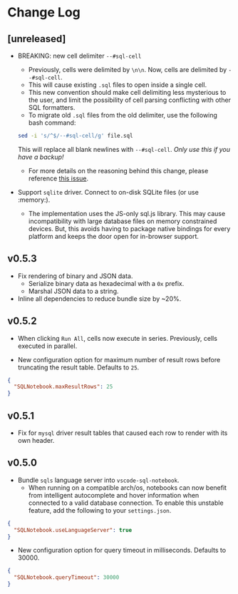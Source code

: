 # Change Log

## [unreleased]

- BREAKING: new cell delimiter `--#sql-cell`

  - Previously, cells were delimited by `\n\n`. Now, cells are delimited by `--#sql-cell`.
  - This will cause existing `.sql` files to open inside a single cell.
  - This new convention should make cell delimiting less mysterious to the user, and limit
    the possibility of cell parsing conflicting with other SQL formatters.
  - To migrate old `.sql` files from the old delimiter, use the following bash command:

  ```sh
  sed -i 's/^$/--#sql-cell/g' file.sql
  ```

  This will replace all blank newlines with `--#sql-cell`. _Only use this if you have a backup!_

  - For more details on the reasoning behind this change, please reference [this issue](https://github.com/cmoog/vscode-sql-notebook/issues/48).

- Support `sqlite` driver. Connect to on-disk SQLite files (or use :memory:).
  - The implementation uses the JS-only sql.js library. This may cause incompatibility with large
    database files on memory constrained devices. But, this avoids having to package native bindings
    for every platform and keeps the door open for in-browser support.

## v0.5.3

- Fix rendering of binary and JSON data.
  - Serialize binary data as hexadecimal with a `0x` prefix.
  - Marshal JSON data to a string.
- Inline all dependencies to reduce bundle size by ~20%.

## v0.5.2

- When clicking `Run All`, cells now execute in series. Previously, cells executed in parallel.

- New configuration option for maximum number of result rows before truncating the result table.
  Defaults to `25`.

```json
{
  "SQLNotebook.maxResultRows": 25
}
```

## v0.5.1

- Fix for `mysql` driver result tables that caused each row to render with its own header.

## v0.5.0

- Bundle `sqls` language server into `vscode-sql-notebook`.
  - When running on a compatible arch/os, notebooks can now
    benefit from intelligent autocomplete and hover information
    when connected to a valid database connection. To enable this unstable
    feature, add the following to your `settings.json`.

```json
{
  "SQLNotebook.useLanguageServer": true
}
```

- New configuration option for query timeout in milliseconds. Defaults to 30000.

```json
{
  "SQLNotebook.queryTimeout": 30000
}
```
